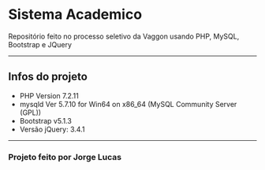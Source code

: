 # Sistema Academico
Repositório feito no processo seletivo da Vaggon usando PHP, MySQL, Bootstrap e JQuery

---

## Infos do projeto
- PHP Version 7.2.11
- mysqld  Ver 5.7.10 for Win64 on x86_64 (MySQL Community Server (GPL))
- Bootstrap v5.1.3
- Versão jQuery: 3.4.1
---

### Projeto feito por Jorge Lucas
